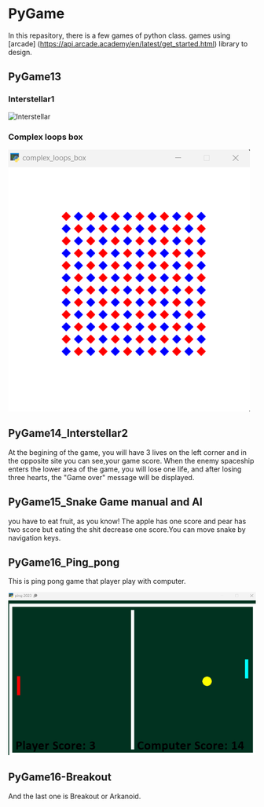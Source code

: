 # PyGame
In this repasitory, there is a few games of python class. 
games using [arcade] (https://api.arcade.academy/en/latest/get_started.html) library to design.

## PyGame13
### Interstellar1
![Interstellar](./images/Interstellar.png)

### Complex loops box
![_complexloops_](PyGame13_Interstellar1\complexloops.png)

## PyGame14_Interstellar2
At the begining of the game, you will have 3 lives on the left corner and in the opposite site you can see,your game score.
When the enemy spaceship enters the lower area of ​​the game, you will lose one life, and after losing three hearts, the "Game over" message will be displayed.

## PyGame15_Snake Game manual and AI
you have to eat fruit, as you know!
The apple has one score and pear has two score but eating the shit decrease one score.You can move snake by navigation keys.

## PyGame16_Ping_pong
This is ping pong game that player play with computer.

![_pingpong_](PyGame16_Breakout,Pong\Pong\pingpong.png)

## PyGame16-Breakout 

And the last one is Breakout or Arkanoid.


